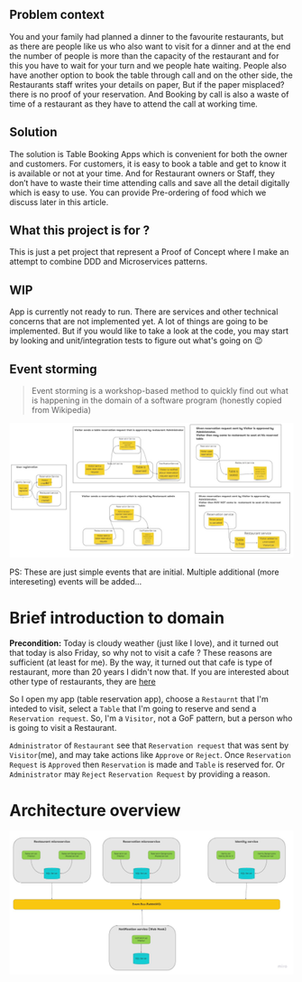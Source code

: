 ## Problem context

You and your family had planned a dinner to the favourite restaurants, but as there are people like us who also want to visit for a dinner and at the end the number of people is more than the capacity of the restaurant and for this you have to wait for your turn and we people hate waiting. People also have another option to book the table through call and on the other side, the Restaurants staff writes your details on paper, But if the paper misplaced? there is no proof of your reservation. And Booking by call is also a waste of time of a restaurant as they have to attend the call at working time.

## Solution
The solution is Table Booking Apps which is convenient for both the owner and customers. For customers, it is easy to book a table and get to know it is available or not at your time. And for Restaurant owners or Staff, they don’t have to waste their time attending calls and save all the detail digitally which is easy to use. You can provide Pre-ordering of food which we discuss later in this article.

## What this project is for ?
This is just a pet project that represent a Proof of Concept where I make an attempt to combine DDD and Microservices patterns.

## WIP
App is currently not ready to run. There are services and other technical concerns that are not implemented yet. 
A lot of things are going to be implemented.
But if you would like to take a look at the code, you may start by looking and unit/integration tests to figure out what's going on 😉 

## Event storming

> Event storming is a workshop-based method to quickly find out what is happening in the domain of a software program (honestly copied from Wikipedia)

![EVent storming](https://github.com/shamil-sadigov/table-reservation-pet-project/blob/master/images/event%20storming.jpg)


PS: These are just simple events that are initial. Multiple additional (more intereseting) events will be added...

# Brief introduction to domain
__Precondition:__ Today is cloudy weather (just like I love), and it turned out that today is also Friday, so why not to visit a cafe ? These reasons are sufficient (at least for me). By the way, it turned out that cafe is type of restaurant, more than 20 years I didn't now that. If you are interested about other type of restaurants, they are [here](https://en.wikipedia.org/wiki/Types_of_restaurants)


So I open my app (table reservation app), choose a `Restaurnt` that I'm inteded to visit, select a `Table` that I'm going to reserve and send a `Reservation request`. So, I'm a `Visitor`, not a GoF pattern, but a person who is going to visit a Restaurant.

`Administrator` of `Restaurant` see that `Reservation request` that was sent by `Visitor`(me), and may take actions like `Approve` or `Reject`. Once `Reservation Request` is `Approved` then `Reservation` is made and `Table` is reserved for. Or `Administrator` may `Reject` `Reservation Request` by providing a reason. 

# Architecture overview

![Architecture](https://github.com/shamil-sadigov/table-reservation-pet-project/blob/master/images/Architecture.jpg)
